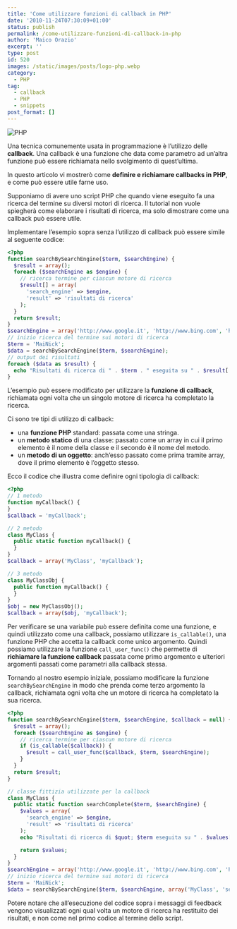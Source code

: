 ```yaml
---
title: 'Come utilizzare funzioni di callback in PHP'
date: '2010-11-24T07:30:09+01:00'
status: publish
permalink: /come-utilizzare-funzioni-di-callback-in-php
author: 'Maico Orazio'
excerpt: ''
type: post
id: 520
images: /static/images/posts/logo-php.webp
category:
  - PHP
tag:
  - callback
  - PHP
  - snippets
post_format: []
---
```


![PHP](/static/images/posts/logo-php.webp)

Una tecnica comunemente usata in programmazione è l’utilizzo delle **callback**. Una callback è una funzione che data come parametro ad un’altra funzione può essere richiamata nello svolgimento di quest’ultima.

In questo articolo vi mostrerò come **definire e richiamare callbacks in PHP**, e come può essere utile farne uso.

Supponiamo di avere uno script PHP che quando viene eseguito fa una ricerca del termine su diversi motori di ricerca. Il tutorial non vuole spiegherà come elaborare i risultati di ricerca, ma solo dimostrare come una callback può essere utile.

Implementare l’esempio sopra senza l’utilizzo di callback può essere simile al seguente codice:

```php
<?php
function searchBySearchEngine($term, $searchEngine) {
  $result = array();
  foreach ($searchEngine as $engine) {
    // ricerca termine per ciascun motore di ricerca
    $result[] = array(
      'search_engine' => $engine,
      'result' => 'risultati di ricerca'
    );
  }
  return $result;
}
$searchEngine = array('http://www.google.it', 'http://www.bing.com', 'http://it.yahoo.com'); // altri...
// inizio ricerca del termine sui motori di ricerca
$term = 'MaiNick';
$data = searchBySearchEngine($term, $searchEngine);
// output dei risultati
foreach ($data as $result) {
  echo "Risultati di ricerca di " . $term . " eseguita su " . $result['search_engine'] . "<br />";
}
```

L’esempio può essere modificato per utilizzare la **funzione di callback**, richiamata ogni volta che un singolo motore di ricerca ha completato la ricerca.

Ci sono tre tipi di utilizzo di callback:

- una **funzione PHP** standard: passata come una stringa.
- un **metodo statico** di una classe: passato come un array in cui il primo elemento è il nome della classe e il secondo è il nome del metodo.
- un **metodo di un oggetto**: anch’esso passato come prima tramite array, dove il primo elemento è l’oggetto stesso.

Ecco il codice che illustra come definire ogni tipologia di callback:

```php
<?php
// 1 metodo
function myCallback() {
}
$callback = 'myCallback';

// 2 metodo
class MyClass {
  public static function myCallback() {
  }
}
$callback = array('MyClass', 'myCallback');

// 3 metodo
class MyClassObj {
  public function myCallback() {
  }
}
$obj = new MyClassObj();
$callback = array($obj, 'myCallback');
```

Per verificare se una variabile può essere definita come una funzione, e quindi utilizzato come una callback, possiamo utilizzare `is_callable()`, una funzione PHP che accetta la callback come unico argomento. Quindi possiamo utilizzare la funzione `call_user_func()` che permette di **richiamare la funzione callback** passata come primo argomento e ulteriori argomenti passati come parametri alla callback stessa.

Tornando al nostro esempio iniziale, possiamo modificare la funzione `searchBySearchEngine` in modo che prenda come terzo argomento la callback, richiamata ogni volta che un motore di ricerca ha completato la sua ricerca.

```php
<?php
function searchBySearchEngine($term, $searchEngine, $callback = null) {
  $result = array();
  foreach ($searchEngine as $engine) {
    // ricerca termine per ciascun motore di ricerca
    if (is_callable($callback)) {
      $result = call_user_func($callback, $term, $searchEngine);
    }
  }
  return $result;
}

// classe fittizia utilizzate per la callback
class MyClass {
  public static function searchComplete($term, $searchEngine) {
    $values = array(
      'search_engine' => $engine,
      'result' => 'risultati di ricerca'
    );
    echo "Risultati di ricerca di $quot; $term eseguita su " . $values['search_engine'] . "<br />";

    return $values;
  }
}
$searchEngine = array('http://www.google.it', 'http://www.bing.com', 'http://it.yahoo.com'); // altri...
// inizio ricerca del termine sui motori di ricerca
$term = 'MaiNick';
$data = searchBySearchEngine($term, $searchEngine, array('MyClass', 'searchComplete'));
```

Potere notare che all’esecuzione del codice sopra i messaggi di feedback vengono visualizzati ogni qual volta un motore di ricerca ha restituito dei risultati, e non come nel primo codice al termine dello script.

